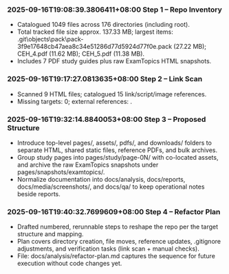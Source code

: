 ﻿### 2025-09-16T19:08:39.3806411+08:00 Step 1 – Repo Inventory
- Catalogued 1049 files across 176 directories (including root).
- Total tracked file size approx. 137.33 MB; largest items: .git\\objects\\pack\\pack-3f9e17648cb47aea8c34e51286d77d5924d77f0e.pack (27.22 MB); CEH_4.pdf (11.62 MB); CEH_5.pdf (11.38 MB).
- Includes 7 PDF study guides plus raw ExamTopics HTML snapshots.

### 2025-09-16T19:17:27.0813635+08:00 Step 2 – Link Scan
- Scanned 9 HTML files; catalogued 15 link/script/image references.
- Missing targets: 0; external references: .


### 2025-09-16T19:32:14.8840053+08:00 Step 3 – Proposed Structure
- Introduce top-level pages/, assets/, pdfs/, and downloads/ folders to separate HTML, shared static files, reference PDFs, and bulk archives.
- Group study pages into pages/study/page-0N/ with co-located assets, and archive the raw ExamTopics snapshots under pages/snapshots/examtopics/.
- Normalize documentation into docs/analysis, docs/reports, docs/media/screenshots/, and docs/qa/ to keep operational notes beside reports.
### 2025-09-16T19:40:32.7699609+08:00 Step 4 – Refactor Plan
- Drafted numbered, rerunnable steps to reshape the repo per the target structure and mapping.
- Plan covers directory creation, file moves, reference updates, .gitignore adjustments, and verification tasks (link scan + manual checks).
- File: docs/analysis/refactor-plan.md captures the sequence for future execution without code changes yet.

